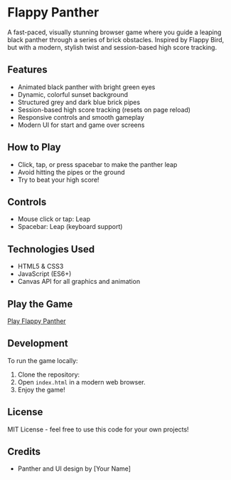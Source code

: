# Flappy Panther

A fast-paced, visually stunning browser game where you guide a leaping black panther through a series of brick obstacles. Inspired by Flappy Bird, but with a modern, stylish twist and session-based high score tracking.

## Features

- Animated black panther with bright green eyes
- Dynamic, colorful sunset background
- Structured grey and dark blue brick pipes
- Session-based high score tracking (resets on page reload)
- Responsive controls and smooth gameplay
- Modern UI for start and game over screens

## How to Play

- Click, tap, or press spacebar to make the panther leap
- Avoid hitting the pipes or the ground
- Try to beat your high score!

## Controls

- Mouse click or tap: Leap
- Spacebar: Leap (keyboard support)

## Technologies Used

- HTML5 & CSS3
- JavaScript (ES6+)
- Canvas API for all graphics and animation

## Play the Game

[Play Flappy Panther](https://shran24.github.io/flappy-panther/)

## Development

To run the game locally:

1. Clone the repository:
2. Open `index.html` in a modern web browser.
3. Enjoy the game!

## License

MIT License - feel free to use this code for your own projects!

## Credits

- Panther and UI design by [Your Name] 
